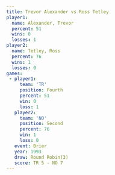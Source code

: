 ```yaml
---
title: Trevor Alexander vs Ross Tetley
player1:                 
  name: Alexander, Trevor
  percent: 51            
  wins: 0                
  losses: 1              
player2:                 
  name: Tetley, Ross     
  percent: 76            
  wins: 1                
  losses: 0              
games:
 - player1:          
     team: 'TR'      
     position: Fourth
     percent: 51     
     win: 0          
     loss: 1         
   player2:          
     team: 'NO'      
     position: Second
     percent: 76     
     win: 1          
     loss: 0         
   event: Brier        
   year: 1993          
   draw: Round Robin(3)
   score: TR 5 - NO 7  
---
```

